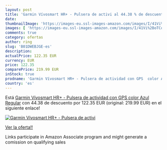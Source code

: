 ```yaml
---
layout: post
title: 'Garmin Vívosmart HR+ - Pulsera de activi al 44.38 % de descuento'
date: 
thumbnailImage: 'https://images-eu.ssl-images-amazon.com/images/I/41Vi%2BoTCoJL._SL200_.jpg'
images: [ 'https://images-eu.ssl-images-amazon.com/images/I/41Vi%2BoTCoJL._SL200_.jpg' ]
comments: true
category: ofertas
author: ring
slug: 'B01DWEBJGE-es'
description:
actualPrice: 122.35 EUR
currency: EUR
price: 122.35
comparePrice: 219.99 EUR
inStock: true
prodname: 'Garmin Vívosmart HR+ - Pulsera de actividad con GPS  color Azul  Regular'
country: 'es'
---
```


Está [Garmin Vívosmart HR+ - Pulsera de actividad con GPS  color Azul  Regular](https://www.amazon.es/dp/B01DWEBJGE/?tag=tolees-21) con 44.38 de descuento por 122.35 EUR (original: 219.99 EUR) en el siguiente enlace!

[![Garmin Vívosmart HR+ - Pulsera de activi](https://images-eu.ssl-images-amazon.com/images/I/41Vi%2BoTCoJL._SL200_.jpg)](https://www.amazon.es/dp/B01DWEBJGE/?tag=tolees-21)

[Ver la oferta!!](https://www.amazon.es/dp/B01DWEBJGE/?tag=tolees-21)

Links participate in Amazon Associate program and might generate a comission on qualifying sales


